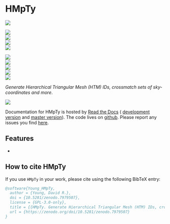 # HMpTy

[![](https://zenodo.org/badge/DOI/10.5281/zenodo.7979507.svg)](https://zenodo.org/doi/10.5281/zenodo.7979507) 



<!-- INFO BADGES -->  

[![](https://img.shields.io/pypi/pyversions/HMpTy)](https://pypi.org/project/HMpTy/)  
[![](https://img.shields.io/pypi/v/HMpTy)](https://pypi.org/project/HMpTy/)  
[![](https://img.shields.io/github/license/thespacedoctor/HMpTy)](https://github.com/thespacedoctor/HMpTy)  
[![](https://img.shields.io/pypi/dm/HMpTy)](https://pypi.org/project/HMpTy/)  

<!-- STATUS BADGES -->  

[![](http://157.245.42.153:8080/buildStatus/icon?job=HMpTy%2Fmaster&subject=build%20master)](http://157.245.42.153:8080/blue/organizations/jenkins/HMpTy/activity?branch=master)  
[![](http://157.245.42.153:8080/buildStatus/icon?job=HMpTy%2Fdevelop&subject=build%20dev)](http://157.245.42.153:8080/blue/organizations/jenkins/HMpTy/activity?branch=develop)  
[![](https://cdn.jsdelivr.net/gh/thespacedoctor/HMpTy@master/coverage.svg)](https://raw.githack.com/thespacedoctor/HMpTy/master/htmlcov/index.html)  
[![](https://readthedocs.org/projects/hmpty/badge/?version=master)](https://HMpTy.readthedocs.io/en/master/)  
[![](https://img.shields.io/github/issues/thespacedoctor/HMpTy/type:%20bug?label=bug%20issues)](https://github.com/thespacedoctor/HMpTy/issues?q=is%3Aissue+is%3Aopen+label%3A%22type%3A+bug%22+)  

*Generate Hierarchical Triangular Mesh (HTM) IDs, crossmatch sets of sky-coordinates and more*.

![](http://i.imgur.com/5GG4979.png)

Documentation for HMpTy is hosted by [Read the Docs](https://HMpTy.readthedocs.io/en/master/) (
[development version](https://HMpTy.readthedocs.io/en/develop/) and [master version](https://HMpTy.readthedocs.io/en/master/)). The code lives on [github](https://github.com/thespacedoctor/HMpTy). Please report any issues you find [here](https://github.com/thespacedoctor/HMpTy/issues).

## Features

* 


## How to cite HMpTy

If you use `HMpTy` in your work, please cite using the following BibTeX entry: 

```bibtex
@software{Young_HMpTy,
  author = {Young, David R.},
  doi = {10.5281/zenodo.7979507},
  license = {GPL-3.0-only},
  title = {{HMpTy. Generate Hierarchical Triangular Mesh (HTM) IDs, crossmatch sets of sky-coordinates and more}},
  url = {https://zenodo.org/doi/10.5281/zenodo.7979507}
}
```
